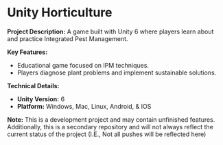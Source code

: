 # Unity Horticulture

**Project Description:** A game built with Unity 6 where players learn about and practice Integrated Pest Management.

**Key Features:**

*   Educational game focused on IPM techniques.
*   Players diagnose plant problems and implement sustainable solutions.

**Technical Details:**

*   **Unity Version:** 6
*   **Platform:** Windows, Mac, Linux, Android, & IOS

**Note:** This is a development project and may contain unfinished features. Additionally, this is a secondary repository and will not always reflect the current status of the project (I.E., Not all pushes will be reflected here)
